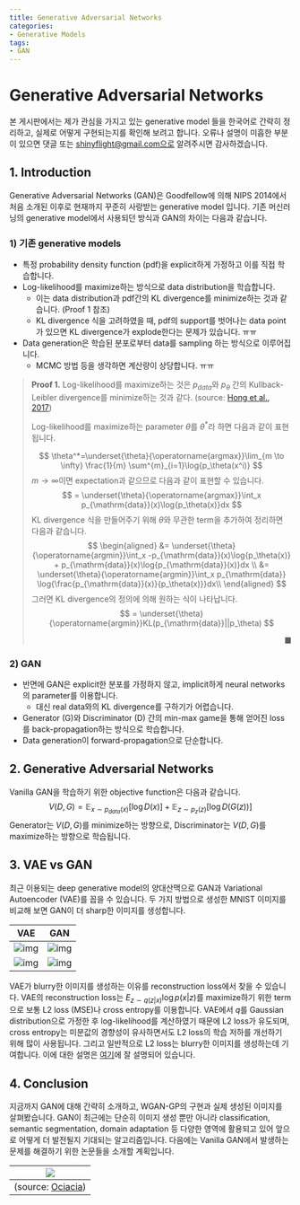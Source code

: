 ```yaml
---
title: Generative Adversarial Networks
categories:
- Generative Models
tags:
- GAN
---
```


# Generative Adversarial Networks

본 게시판에서는 제가 관심을 가지고 있는 generative model 들을 한국어로 간략히 정리하고, 실제로 어떻게 구현되는지를 확인해 보려고 합니다. 오류나 설명이 미흡한 부분이 있으면 댓글 또는 shinyflight@gmail.com으로 알려주시면 감사하겠습니다.



## 1. Introduction

Generative Adversarial Networks (GAN)은 Goodfellow에 의해 NIPS 2014에서 처음 소개된 이후로 현재까지 꾸준히 사랑받는 generative model 입니다. 기존 머신러닝의 generative model에서 사용되던 방식과 GAN의 차이는 다음과 같습니다.

### 1) 기존 generative models

- 특정 probability density function (pdf)을 explicit하게 가정하고 이를 직접 학습합니다. 
- Log-likelihood를 maximize하는 방식으로 data distribution을 학습합니다.
  - 이는 data distribution과 pdf간의 KL divergence를 minimize하는 것과 같습니다. (Proof 1 참조)
  - KL divergence 식을 고려하였을 때, pdf의 support를 벗어나는 data point가 있으면 KL divergence가 explode한다는 문제가 있습니다. ㅠㅠ
- Data generation은 학습된 분포로부터 data를 sampling 하는 방식으로 이루어집니다. 
  - MCMC 방법 등을 생각하면 계산량이 상당합니다. ㅠㅠ



> **Proof 1.**  Log-likelihood를 maximize하는 것은 $p_{data}$와 $p_\theta$ 간의 Kullback-Leibler divergence를 minimize하는 것과 같다. (source: [Hong et al., 2017](https://arxiv.org/pdf/1711.05914.pdf))
>
> Log-likelihood를 maximize하는 parameter $\theta$를 $\theta^*$라 하면 다음과 같이 표현됩니다.
>
> $$
> \theta^*=\underset{\theta}{\operatorname{argmax}}\lim_{m \to \infty} \frac{1}{m} \sum^{m}_{i=1}\log{p_\theta(x^i)}
> $$
> $m \to \infty$이면 expectation과 같으므로 다음과 같이 표현할 수 있습니다.
> $$
> = \underset{\theta}{\operatorname{argmax}}\int_x p_{\mathrm{data}}(x)\log{p_\theta(x)}dx
> $$
> KL divergence 식을 만들어주기 위해 $\theta$와 무관한 term을 추가하여 정리하면 다음과 같습니다.
> $$
> \begin{aligned}
> &= \underset{\theta}{\operatorname{argmin}}\int_x -p_{\mathrm{data}}(x)\log{p_\theta(x)} + p_{\mathrm{data}}(x)\log{p_{\mathrm{data}}(x)}dx \\
> &= \underset{\theta}{\operatorname{argmin}}\int_x p_{\mathrm{data}} \log{\frac{p_{\mathrm{data}}(x)}{p_\theta(x)}}dx\\
> \end{aligned}
> $$
> 그러면 KL divergence의 정의에 의해 원하는 식이 나타납니다.
> $$
> = \underset{\theta}{\operatorname{argmin}}KL(p_{\mathrm{data}}||p_\theta)
> $$
>
> <div style="text-align: right"> ■ </div>

### 2) GAN

- 반면에 GAN은 explicit한 분포를 가정하지 않고, implicit하게 neural networks의 parameter를 이용합니다.
  - 대신 real data와의 KL divergence를 구하기가 어렵습니다.
- Generator (G)와 Discriminator (D) 간의 min-max game을 통해 얻어진 loss를 back-propagation하는 방식으로 학습합니다.
- Data generation이 forward-propagation으로 단순합니다.



## 2. Generative Adversarial Networks

Vanilla GAN을 학습하기 위한 objective function은 다음과 같습니다.
$$
V(D,G)=\mathbb{E}_{x \sim p_{data}(x)}[\log{D(x)}] + \mathbb{E}_{z \sim p_{z}(z)}[\log{D(G(z))}]
$$
Generator는 $V(D,G)$를 minimize하는 방향으로, Discriminator는 $V(D,G)$를 maximize하는 방향으로 학습됩니다.



## 3. VAE vs GAN

최근 이용되는 deep generative model의 양대산맥으로 GAN과 Variational Autoencoder (VAE)를 꼽을 수 있습니다. 두 가지 방법으로 생성한 MNIST 이미지를 비교해 보면 GAN이 더 sharp한 이미지를 생성합니다.

|                             VAE                              |                             GAN                              |
| :----------------------------------------------------------: | :----------------------------------------------------------: |
| ![img](https://t1.daumcdn.net/cfile/tistory/996649355C64FDDE19) | ![img](https://t1.daumcdn.net/cfile/tistory/993F27355C64FDDD11) |
| ![img](https://t1.daumcdn.net/cfile/tistory/990597355C64FDDF1C) | ![img](https://t1.daumcdn.net/cfile/tistory/992474355C64FDDD1B) |

VAE가 blurry한 이미지를 생성하는 이유를 reconstruction loss에서 찾을 수 있습니다. VAE의 reconstruction loss는 $E_{z \sim q(z \vert x)}\log{p(x \vert z)}$를 maximize하기 위한 term으로 보통 L2 loss (MSE)나 cross entropy를 이용합니다. VAE에서 $q$를 Gaussian distribution으로 가정한 후 log-likelihood를 계산하였기 때문에  L2 loss가 유도되며, cross entropy는 미분값의 경향성이 유사하면서도 L2 loss의 학습 저하를 개선하기 위해 많이 사용됩니다. 그리고 일반적으로 L2 loss는 blurry한 이미지를 생성하는데 기여합니다. 이에 대한 설명은 [여기](https://wiseodd.github.io/techblog/2017/02/09/why-l2-blurry/)에 잘 설명되어 있습니다.



## 4. Conclusion

지금까지 GAN에 대해 간략히 소개하고, WGAN-GP의 구현과 실제 생성된 이미지를 살펴봤습니다. GAN이 최근에는 단순히 이미지 생성 뿐만 아니라 classification, semantic segmentation, domain adaptation 등 다양한 영역에 활용되고 있어 앞으로 어떻게 더 발전될지 기대되는 알고리즘입니다. 다음에는 Vanilla GAN에서 발생하는 문제를 해결하기 위한 논문들을 소개할 계획입니다.

| <img style='max-height:90%; max-width:90%;'  src='https://t1.daumcdn.net/cfile/tistory/99D345355C64FDDE1D'> |
| :----------------------------------------------------------: |
|   (source: [Ociacia](https://www.deviantart.com/ociacia))    |



